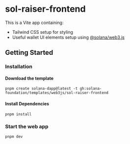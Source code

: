 # sol-raiser-frontend

This is a Vite app containing:

- Tailwind CSS setup for styling
- Useful wallet UI elements setup using [@solana/web3.js](https://www.npmjs.com/package/@solana/web3.js)

## Getting Started

### Installation

#### Download the template

```shell
pnpm create solana-dapp@latest -t gh:solana-foundation/templates/web3js/sol-raiser-frontend
```

#### Install Dependencies

```shell
pnpm install
```

### Start the web app

```shell
pnpm dev
```
